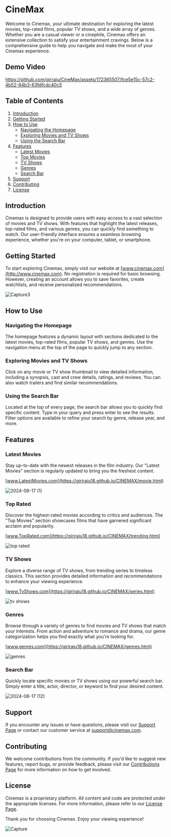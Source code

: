 # CineMax

Welcome to Cinemax, your ultimate destination for exploring the latest movies, top-rated films, popular TV shows, and a wide array of genres. Whether you are a casual viewer or a cinephile, Cinemax offers an extensive collection to satisfy your entertainment cravings. Below is a comprehensive guide to help you navigate and make the most of your Cinemax experience.

## Demo Video

https://github.com/girraju/CineMax/assets/172365507/fce5e15c-57c2-4b52-84b3-63fdfcdc40c5

## Table of Contents
1. [Introduction](#introduction)
2. [Getting Started](#getting-started)
3. [How to Use](#how-to-use)
    - [Navigating the Homepage](#navigating-the-homepage)
    - [Exploring Movies and TV Shows](#exploring-movies-and-tv-shows)
    - [Using the Search Bar](#using-the-search-bar)
4. [Features](#features)
    - [Latest Movies](#latest-movies)
    - [Top Movies](#top-movies)
    - [TV Shows](#tv-shows)
    - [Genres](#genres)
    - [Search Bar](#search-bar)
5. [Support](#support)
6. [Contributing](#contributing)
7. [License](#license)

## Introduction

Cinemax is designed to provide users with easy access to a vast selection of movies and TV shows. With features that highlight the latest releases, top-rated films, and various genres, you can quickly find something to watch. Our user-friendly interface ensures a seamless browsing experience, whether you're on your computer, tablet, or smartphone.

## Getting Started

To start exploring Cinemax, simply visit our website at [www.cinemax.com](http://www.cinemax.com). No registration is required for basic browsing. However, creating an account allows you to save favorites, create watchlists, and receive personalized recommendations.

![Capture3](https://github.com/girraju/CineMax/assets/172365507/161ca908-220a-4c7e-a6f1-4e361cce3cbf)

## How to Use

### Navigating the Homepage
The homepage features a dynamic layout with sections dedicated to the latest movies, top-rated films, popular TV shows, and genres. Use the navigation menu at the top of the page to quickly jump to any section.

### Exploring Movies and TV Shows
Click on any movie or TV show thumbnail to view detailed information, including a synopsis, cast and crew details, ratings, and reviews. You can also watch trailers and find similar recommendations.

### Using the Search Bar
Located at the top of every page, the search bar allows you to quickly find specific content. Type in your query and press enter to see the results. Filter options are available to refine your search by genre, release year, and more.

## Features

### Latest Movies
Stay up-to-date with the newest releases in the film industry. Our "Latest Movies" section is regularly updated to bring you the freshest content.

 [www.LatestMovies.com](https://giriraju18.github.io/CINEMAX/movie.html)

![2024-06-17 (1)](https://github.com/girraju/CineMax/assets/172365507/ed746bf5-1117-4f85-9f5a-7a3b20671e50)

### Top Rated
Discover the highest-rated movies according to critics and audiences. The "Top Movies" section showcases films that have garnered significant acclaim and popularity.

[www.TopRated.com](https://giriraju18.github.io/CINEMAX/trending.html)

![top rated](https://github.com/girraju/CineMax/assets/172365507/0611955e-6d64-4660-a446-20bb1d338a8e)


### TV Shows
Explore a diverse range of TV shows, from trending series to timeless classics. This section provides detailed information and recommendations to enhance your viewing experience.

 [www.TvShows.com](https://giriraju18.github.io/CINEMAX/series.html)

![tv shows](https://github.com/girraju/CineMax/assets/172365507/4fe40e0d-e892-4af6-b015-12db7ce6ded7)

### Genres
Browse through a variety of genres to find movies and TV shows that match your interests. From action and adventure to romance and drama, our genre categorization helps you find exactly what you're looking for.

[www.genres.com](https://giriraju18.github.io/CINEMAX/genres.html)

![genres](https://github.com/girraju/CineMax/assets/172365507/3bf87150-82d8-4070-b10b-b3f5dac755bf)


### Search Bar
Quickly locate specific movies or TV shows using our powerful search bar. Simply enter a title, actor, director, or keyword to find your desired content.

![2024-06-17 (12)](https://github.com/girraju/CineMax/assets/172365507/0db1c1e7-597c-4792-829d-26b70c7880b0)


## Support

If you encounter any issues or have questions, please visit our [Support Page](http://www.cinemax.com/support) or contact our customer service at support@cinemax.com.

## Contributing

We welcome contributions from the community. If you'd like to suggest new features, report bugs, or provide feedback, please visit our [Contributions Page](http://www.cinemax.com/contribute) for more information on how to get involved.

## License

Cinemax is a proprietary platform. All content and code are protected under the appropriate licenses. For more information, please refer to our [License Page](http://www.cinemax.com/license).

Thank you for choosing Cinemax. Enjoy your viewing experience!

![Capture](https://github.com/girraju/CineMax/assets/172365507/105770a3-64a1-4167-8844-ffddb60e48c8)

